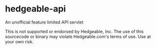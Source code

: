 # hedgeable-api
An unofficial feature limited API servlet

This is not supported or endorsed by Hedgeable, Inc.
The use of this sourcecode or binary may violate Hedgeable.com's terms of use. Use at your own risk.
